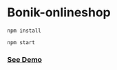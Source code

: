 # Bonik-onlineshop

```
npm install
```

```
npm start
```  
    
<h3><a href="https://bonik-onlineshop-beknur.netlify.app/">See Demo</a></h3>                    
